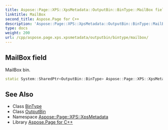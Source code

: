```yaml
---
title: Aspose::Page::XPS::XpsMetadata::OutputBin::BinType::MailBox field
linktitle: MailBox
second_title: Aspose.Page for C++
description: 'Aspose::Page::XPS::XpsMetadata::OutputBin::BinType::MailBox field. MailBox bin in C++.'
type: docs
weight: 200
url: /cpp/aspose.page.xps.xpsmetadata/outputbin/bintype/mailbox/
---
```

## MailBox field


MailBox bin.

```cpp
static System::SharedPtr<OutputBin::BinType> Aspose::Page::XPS::XpsMetadata::OutputBin::BinType::MailBox
```

## See Also

* Class [BinType](../)
* Class [OutputBin](../../)
* Namespace [Aspose::Page::XPS::XpsMetadata](../../../)
* Library [Aspose.Page for C++](../../../../)
